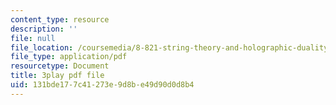 ```yaml
---
content_type: resource
description: ''
file: null
file_location: /coursemedia/8-821-string-theory-and-holographic-duality-fall-2014/131bde177c41273e9d8be49d90d0d8b4_gLYwLyeE8oU.pdf
file_type: application/pdf
resourcetype: Document
title: 3play pdf file
uid: 131bde17-7c41-273e-9d8b-e49d90d0d8b4
---
```

